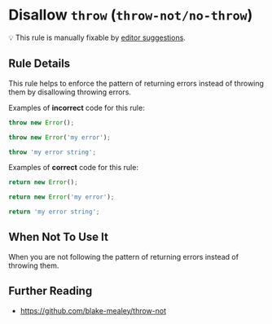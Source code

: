 # Disallow `throw` (`throw-not/no-throw`)

💡 This rule is manually fixable by [editor suggestions](https://eslint.org/docs/developer-guide/working-with-rules#providing-suggestions).

<!-- end auto-generated rule header -->

## Rule Details

This rule helps to enforce the pattern of returning errors instead of throwing them by disallowing throwing
errors.

Examples of **incorrect** code for this rule:

```js
throw new Error();
```

```js
throw new Error('my error');
```

```js
throw 'my error string';
```

Examples of **correct** code for this rule:

```js
return new Error();
```

```js
return new Error('my error');
```

```js
return 'my error string';
```

## When Not To Use It

When you are not following the pattern of returning errors instead of throwing them.

## Further Reading

- https://github.com/blake-mealey/throw-not
